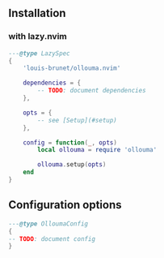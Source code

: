 ## Installation

### with lazy.nvim

```lua
---@type LazySpec
{
    'louis-brunet/ollouma.nvim'

    dependencies = {
        -- TODO: document dependencies
    },

    opts = {
        -- see [Setup](#setup)
    },

    config = function(_, opts)
        local ollouma = require 'ollouma'

        ollouma.setup(opts)
    end
}
```

## Configuration options

```lua
---@type OlloumaConfig
{
-- TODO: document config
}
```

